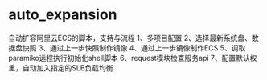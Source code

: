 # auto_expansion
自动扩容阿里云ECS的脚本，支持与流程
1、多项目配置
2、选择最新系统盘、数据盘快照
3、通过上一步快照制作镜像
4、通过上一步镜像制作ECS
5、调取paramiko远程执行初始化shell脚本
6、request模块检查服务api
7、配置默认权重，自动加入指定的SLB负载均衡
